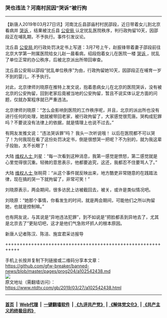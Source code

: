 ### 哭也违法？河南村民因“哭诉”被行拘
------------------------

<div class="post_content" itemprop="articleBody">
 <p>
  【新唐人2019年03月27日讯】河南沈丘县邵庙村村民邵段，近日带着女儿到北京看病并
  <a href="https://www.ntdtv.com/gb/哭诉.htm">
   哭诉
  </a>
  ，结果被沈丘县
  <a href="https://www.ntdtv.com/gb/公安局.htm">
   公安局
  </a>
  认定扰乱医院秩序，判行政拘留10天，因邵段正在哺乳期，不予执行。事件引发议论。
 </p>
 <p>
  沈丘县
  <a href="https://www.ntdtv.com/gb/公安局.htm">
   公安局
  </a>
  的行政处罚决定书上写道：3月7号上午，赵振锋带着妻子邵段前往北京大学第一附属医院给女儿赵一晨看病，绍段抱着女儿在医院一楼
  <a href="https://www.ntdtv.com/gb/哭诉.htm">
   哭诉
  </a>
  ，扰乱了单位正常的办公秩序，后被北京派出所带回审查。
 </p>
 <p>
  沈丘县公安局以邵段“扰乱单位秩序”为由，行政拘留她10天，因邵段正在哺育一岁不到的婴儿，不予执行。
 </p>
 <p>
  对此，北京律师刘晓原在推特上发文说，抱着患病女儿在北京的医院哭诉，没有被北京的公安拘留，回到老家后竟被当地的公安拘留，暂且不说实体认定方面的问题，仅就办案程序就已严重违法。
 </p>
 <p>
  北京律师刘晓原：“怎么会影响到医院的工作秩序呢，并且，北京的派出所也没有进行任何的处理，她就被带回老家，被行政拘留了，大家感觉很荒唐。哭构成犯罪吗？不要说没有法律上的依据，就是情理上也说不过去。”
 </p>
 <p>
  有网友发推文说：“违法哭诉罪”吗？ 我头一次听说哦！ 以后在医院都不可以哭了！为何我现在看了这份处罚决定书，倒是很想哭一把呢？不为别的，就为我这辈子投胎，太不长眼了！
 </p>
 <p>
  大陆
  <a href="https://www.ntdtv.com/gb/维权人士.htm">
   维权人士
  </a>
  刘星：“每一次看到这种消息，我第一感觉是愤怒，第二感觉就是心里觉得很沉重。轻微的意思表示，他都要追究，这还，我都忍不住要骂人了。”
 </p>
 <p>
  大陆
  <a href="https://www.ntdtv.com/gb/维权人士.htm">
   维权人士
  </a>
  张皖荷：“从这个事件就反映出来，地方酷吏非常随意的在践踏法律，现在搞的哭一下就拘留了，非常可笑！”
 </p>
 <p>
  刘晓原表示，两会期间，很多访民上访被截回去，被关，或许是类似情况吧。
 </p>
 <p>
  刘晓原：“她那个事情，你看发生的时间，就是两会期间，可能他们之所以拘留她，也就是控制嘛。”
 </p>
 <p>
  也有网友说，与其说是“异地违法犯罪”，到不如说是“把脸都丢到异地去了，尤其是北京去了”更贴切吧，这才是他们气急败坏抓人的根本原因。
 </p>
 <p>
  新唐人记者陈汉、陈洁、施宜君采访报导
 </p>
 <p>
 </p>
 <div class="single_ad">
 </div>
</div>

+++++++++++++++++++++++++++++++++++++++++++++++++++++++++++<br/><br/>
手机上长按并复制下列链接或二维码分享本文章：<br/>
https://github.com/gfw-breaker/banned-news/blob/master/pages/prog204/a102542438.md <br/>
<a href='https://github.com/gfw-breaker/banned-news/blob/master/pages/prog204/a102542438.md'><img src='https://github.com/gfw-breaker/banned-news/blob/master/pages/prog204/a102542438.md.png'/></a> <br/>
原文地址（需翻墙访问）：https://www.ntdtv.com/gb/2019/03/27/a102542438.html


------------------------
#### [首页](https://github.com/gfw-breaker/banned-news/blob/master/README.md) &nbsp;|&nbsp; [Web代理](https://github.com/labour-camp/helloworld) &nbsp;|&nbsp; [一键翻墙软件](https://github.com/gfw-breaker/nogfw/blob/master/README.md) &nbsp;| [《九评共产党》](https://github.com/gfw-breaker/9ping.md/blob/master/README.md#九评之一评共产党是什么) | [《解体党文化》](https://github.com/gfw-breaker/jtdwh.md/blob/master/README.md) | [《共产主义的终极目的》](https://github.com/gfw-breaker/gczydzjmd.md/blob/master/README.md)

